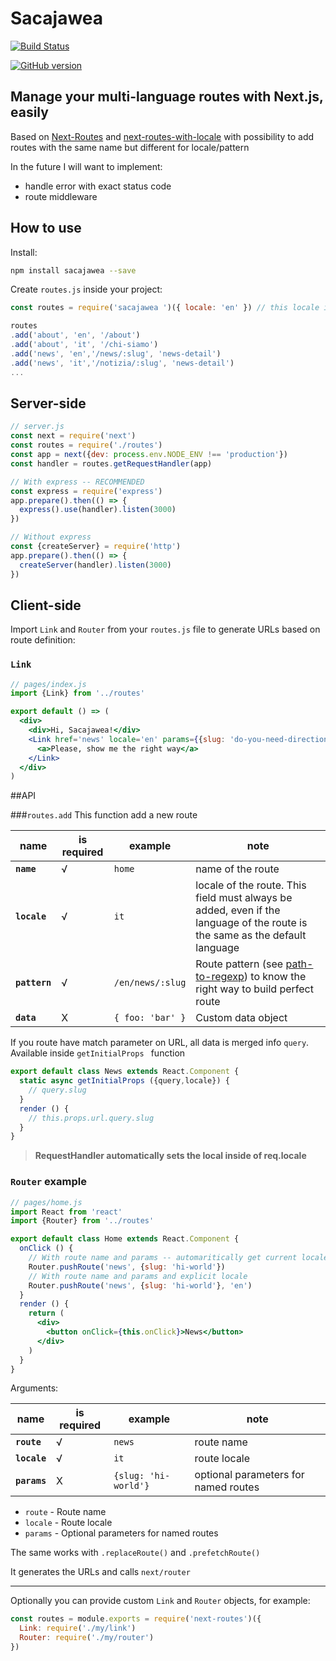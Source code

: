 # Sacajawea 

[![Build Status](https://travis-ci.org/neomusic/Sacajawea.svg?branch=master)](https://travis-ci.org/neomusic/Sacajawea)

[![GitHub version](https://badge.fury.io/gh/neomusic%2FSacajawea.svg)](https://badge.fury.io/gh/neomusic%2FSacajawea)

## Manage your multi-language routes with Next.js, easily

Based on [Next-Routes](https://github.com/fridays/next-routes) and [next-routes-with-locale](https://github.com/vonschau/next-routes-with-locale) with possibility to add routes with the same name but different for locale/pattern 

In the future I will want to implement:
+ handle error with exact status code 
+ route middleware

## How to use

Install:

```bash
npm install sacajawea --save
```

Create `routes.js` inside your project:

```javascript
const routes = require('sacajawea ')({ locale: 'en' }) // this locale is the default language

routes
.add('about', 'en', '/about')
.add('about', 'it', '/chi-siamo')
.add('news', 'en','/news/:slug', 'news-detail')
.add('news', 'it','/notizia/:slug', 'news-detail')
...
```


## Server-side

```javascript
// server.js
const next = require('next')
const routes = require('./routes')
const app = next({dev: process.env.NODE_ENV !== 'production'})
const handler = routes.getRequestHandler(app)

// With express -- RECOMMENDED
const express = require('express')
app.prepare().then(() => {
  express().use(handler).listen(3000)
})

// Without express
const {createServer} = require('http')
app.prepare().then(() => {
  createServer(handler).listen(3000)
})
```


## Client-side

Import `Link` and `Router` from your `routes.js` file to generate URLs based on route definition:

### `Link`

```jsx
// pages/index.js
import {Link} from '../routes'

export default () => (
  <div>
    <div>Hi, Sacajawea!</div>
    <Link href='news' locale='en' params={{slug: 'do-you-need-directions'}}>
      <a>Please, show me the right way</a>
    </Link>
  </div>
)
```

##API

###`routes.add`
This function add a new route

| name  | is required  | example  | note  |
| ------------ | ------------ | ------------ | ------------ |
|  **`name`** | √  | `home`  | name of the route  |
|  **`locale`** |  √ | `it`  | locale of the route. This field must always be added, even if the language of the route is the same as the default language  |
| **`pattern`** | √  | `/en/news/:slug`  | Route pattern (see [path-to-regexp](https://github.com/pillarjs/path-to-regexp)) to know the right way to build perfect route  |
| **`data`**  | X  | ` { foo: 'bar' } `  | Custom data object  |

If you route have match parameter on URL, all data is merged info `query`. Available inside `getInitialProps ` function

```javascript
export default class News extends React.Component {
  static async getInitialProps ({query,locale}) {
    // query.slug
  }
  render () {
    // this.props.url.query.slug
  }
}
```

> **RequestHandler automatically sets the local inside of req.locale**


### `Router` example

```jsx
// pages/home.js
import React from 'react'
import {Router} from '../routes'

export default class Home extends React.Component {
  onClick () {
    // With route name and params -- automaritically get current locale
    Router.pushRoute('news', {slug: 'hi-world'})
    // With route name and params and explicit locale
    Router.pushRoute('news', {slug: 'hi-world'}, 'en')
  }
  render () {
    return (
      <div>
        <button onClick={this.onClick}>News</button>
      </div>
    )
  }
}
```
Arguments:

| name  | is required  | example  | note  |
| ------------ | ------------ | ------------ | ------------ |
|  **`route`** | √  | `news`  | route name  |
|  **`locale`** | √  | `it`  | route locale  |
|  **`params`** | X  | `{slug: 'hi-world'}`  | optional parameters for named routes  |


- `route` - Route name
- `locale` - Route locale
- `params` - Optional parameters for named routes

The same works with `.replaceRoute()` and `.prefetchRoute()`

It generates the URLs and calls `next/router`

---

Optionally you can provide custom `Link` and `Router` objects, for example:

```javascript
const routes = module.exports = require('next-routes')({
  Link: require('./my/link')
  Router: require('./my/router')
})
```